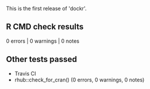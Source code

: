 This is the first release of 'dockr'.

## R CMD check results
0 errors | 0 warnings | 0 notes

## Other tests passed
- Travis CI
- rhub::check_for_cran() (0 errors, 0 warnings, 0 notes)
